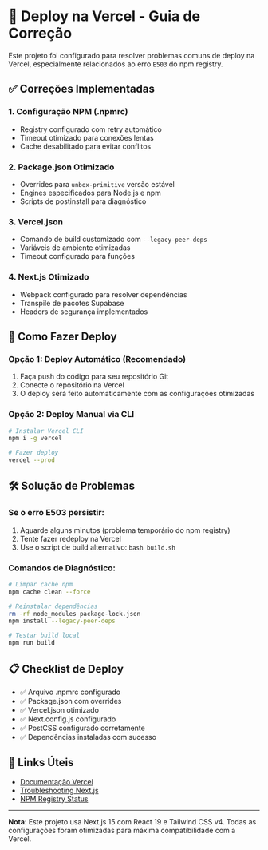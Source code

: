 # 🚀 Deploy na Vercel - Guia de Correção

Este projeto foi configurado para resolver problemas comuns de deploy na Vercel, especialmente relacionados ao erro `E503` do npm registry.

## ✅ Correções Implementadas

### 1. Configuração NPM (.npmrc)
- Registry configurado com retry automático
- Timeout otimizado para conexões lentas
- Cache desabilitado para evitar conflitos

### 2. Package.json Otimizado
- Overrides para `unbox-primitive` versão estável
- Engines especificados para Node.js e npm
- Scripts de postinstall para diagnóstico

### 3. Vercel.json
- Comando de build customizado com `--legacy-peer-deps`
- Variáveis de ambiente otimizadas
- Timeout configurado para funções

### 4. Next.js Otimizado
- Webpack configurado para resolver dependências
- Transpile de pacotes Supabase
- Headers de segurança implementados

## 🔧 Como Fazer Deploy

### Opção 1: Deploy Automático (Recomendado)
1. Faça push do código para seu repositório Git
2. Conecte o repositório na Vercel
3. O deploy será feito automaticamente com as configurações otimizadas

### Opção 2: Deploy Manual via CLI
```bash
# Instalar Vercel CLI
npm i -g vercel

# Fazer deploy
vercel --prod
```

## 🛠️ Solução de Problemas

### Se o erro E503 persistir:
1. Aguarde alguns minutos (problema temporário do npm registry)
2. Tente fazer redeploy na Vercel
3. Use o script de build alternativo: `bash build.sh`

### Comandos de Diagnóstico:
```bash
# Limpar cache npm
npm cache clean --force

# Reinstalar dependências
rm -rf node_modules package-lock.json
npm install --legacy-peer-deps

# Testar build local
npm run build
```

## 📋 Checklist de Deploy

- ✅ Arquivo .npmrc configurado
- ✅ Package.json com overrides
- ✅ Vercel.json otimizado
- ✅ Next.config.js configurado
- ✅ PostCSS configurado corretamente
- ✅ Dependências instaladas com sucesso

## 🔗 Links Úteis

- [Documentação Vercel](https://vercel.com/docs)
- [Troubleshooting Next.js](https://nextjs.org/docs/messages)
- [NPM Registry Status](https://status.npmjs.org/)

---

**Nota**: Este projeto usa Next.js 15 com React 19 e Tailwind CSS v4. Todas as configurações foram otimizadas para máxima compatibilidade com a Vercel.